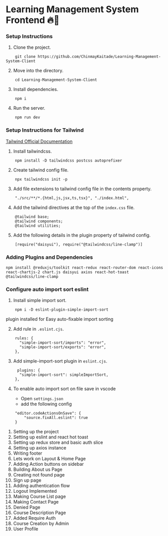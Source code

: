 # Learning Management System Frontend 🔥🚀

### Setup Instructions

1. Clone the project.

```
    git clone https://github.com/ChinmayKaitade/Learning-Management-System-Client
```

2. Move into the directory.

```
    cd Learning-Management-System-Client
```

3. Install dependencies.

```
    npm i
```

4. Run the server.

```
    npm run dev
```

### Setup Instructions for Tailwind

[Tailwind Official Documentation](https://tailwindcss.com/docs/installation)

1. Install tailwindcss.

```
    npm install -D tailwindcss postcss autoprefixer
```

2. Create tailwind config file.

```
    npx tailwindcss init -p
```

3. Add file extensions to tailwind config file in the contents property.

```
    "./src/**/*.{html,js,jsx,ts,tsx}", "./index.html",
```

4. Add the tailwind directives at the top of the `index.css` file.

```
    @tailwind base;
    @tailwind components;
    @tailwind utilities;
```

5. Add the following details in the plugin property of tailwind config.

```
    [require("daisyui"), require("@tailwindcss/line-clamp")]
```

### Adding Plugins and Dependencies

```
npm install @reduxjs/toolkit react-redux react-router-dom react-icons react-chartjs-2 chart.js daisyui axios react-hot-toast @tailwindcss/line-clamp
```

### Configure auto import sort eslint

1. Install simple import sort.

```
    npm i -D eslint-plugin-simple-import-sort
```

plugin installed for Easy auto-fixable import sorting

2. Add rule in `.eslint.cjs`.

```
    rules: {
      "simple-import-sort/imports": "error",
      "simple-import-sort/exports": "error",
    },
```

3. Add simple-import-sort plugin in `eslint.cjs`.

```
     plugins: {
      "simple-import-sort": simpleImportSort,
    },
```

4. To enable auto import sort on file save in vscode

   - Open `settings.json`
   - add the following config

```
    "editor.codeActionsOnSave": {
        "source.fixAll.eslint": true
    }
```

1.  Setting up the project
2.  Setting up eslint and react hot toast
3.  Setting up redux store and basic auth slice
4.  Setting up axios instance
5.  Writing footer
6.  Lets work on Layout & Home Page
7.  Adding Action buttons on sidebar
8.  Building About us Page
9.  Creating not found page
10. Sign up page
11. Adding authentication flow
12. Logout Implemented
13. Making Course List page
14. Making Contact Page
15. Denied Page
16. Course Description Page
17. Added Require Auth
18. Course Creation by Admin
19. User Profile
